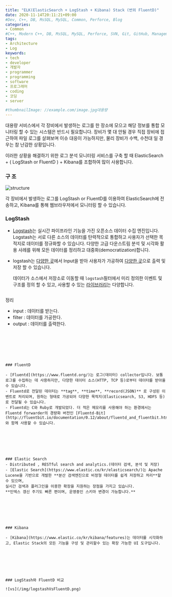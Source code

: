 ```yaml
---
title: "ELK(ElasticSearch + LogStash + Kibana) Stack (번외 FluentD)"
date: 2020-11-14T20:11:21+09:00
#Dev, C++, DB, MsSQL, MySQL, Common, Perforce, Blog
categories:
- Common
#C++, Modern C++, DB, MsSQL, MySQL, Perforce, SVN, Git, GitHub, Management, Blog, Hugo
tags:
- Architecture
- Log
keywords:
- tech
- developer
- 개발자
- programmer
- programming
- software
- 프로그래머
- coding
- 코딩
- server

#thumbnailImage: //example.com/image.jpg대용량
---
```


대용량 서비스에서 각 장비에서 발생하는 로그를 한 장소에 모으고 해당 정보를 통합 모니터링 할 수 있는 시스템은 반드시 필요합니다.
장비가 몇 대 안될 경우 직접 장비에 접근하여 파일 로그를 살펴보며 이슈 대응이 가능하지만, 물리 장비가 수백, 수천대 일 경우는 참 난감한 상황입니다.

이러한 상황을 해결하기 위한 로그 분석 모니터링 서비스를 구축 할 때 ElasticSearch + ( LogStash or FluentD ) + Kibana를 조합하여 많이 사용합니다.

<!--more-->

  

  

### 구 조

![structure](/img/logSystem.png)

각 장비에서 발생하는 로그를 LogStash or FluentD를 이용하여 ElasticSearch에 전송하고, Kibana를 통해 웹브라우저에서 모니터링 할 수 있습니다.



  

  

### LogStash

- [Logstash](https://www.elastic.co/kr/logstash)는 실시간 파이프라인 기능을 가진 오픈소스 데이터 수집 엔진입니다. Logstash는 서로 다른 소스의 데이터를 탄력적으로 통합하고 사용자가 선택한 목적지로 데이터를 정규화할 수 있습니다. 다양한 고급 다운스트림 분석 및 시각화 활용 사례를 위해 모든 데이터를 정리하고 대중화(democratization)합니다.

- logstash는 [다양한 곳](https://www.elastic.co/guide/en/logstash/current/input-plugins.html)에서 Input을 받아 사용자가 가공하여 [다양한 곳](https://www.elastic.co/guide/en/logstash/current/output-plugins.html)으로 출력 및 저장 할 수 있습니다.

  데이터가 소스에서 저장소로 이동할 때 `logstash`필터에서 미리 정의한 이벤트 및 구조를 정의 할 수 있고, 사용할 수 있는 [라이브러리](https://www.elastic.co/guide/en/logstash/current/filter-plugins.html)는 다양합니다.

  ```
정리
  - input : 데이터를 받는다.
  - filter : 데이터를 가공한다.
  - output : 데이터를 출력한다.
  ```



  

  

### FluentD

- [Fluentd](https://www.fluentd.org/)는 로그(데이터) collector입니다. 보통 로그를 수집하는 데 사용하지만, 다양한 데이터 소스(HTTP, TCP 등)로부터 데이터를 받아올 수 있습니다.
- Fluentd로 전달된 데이터는 **tag**, **time**, **record(JSON)** 로 구성된 이벤트로 처리되며, 원하는 형태로 가공되어 다양한 목적지(Elasticsearch, S3, HDFS 등)로 전달될 수 있습니다.
- Fluentd는 C와 Ruby로 개발되었다. 더 적은 메모리를 사용해야 하는 환경에서는 Fluentd forwarder의 경량화 버전인 [Fluentd-Bit](http://fluentbit.io/documentation/0.12/about/fluentd_and_fluentbit.html) 와 함께 사용할 수 있습니다.



  

  

### Elastic Search
- Distributed , RESTful search and analytics.(데이터 검색, 분석 및 저장)
- [Elastic Search](https://www.elastic.co/kr/elasticsearch/)는 Apache Lucene을 기반으로 개발한 **분산 검색엔진으로 비정형 데이터를 쉽게 저장하고 처리**할 수 있으며,
  실시간 검색과 플러그인을 이용한 확장을 지원하는 장점을 가지고 있습니다.
  **인덱스 갱신 주기도 빠른 편이며, 운영중인 스키마 변경이 가능합니다.**



  

  

### Kibana

- [Kibana](https://www.elastic.co/kr/kibana/features)는 데이터를 시각화하고, Elastic Stack의 모든 기능을 구성 및 관리할수 있는 확장 가능한 UI 도구입니다.



  

  

### LogStash와 FluentD 비교

![vs](/img/logstashVsFluentD.png)